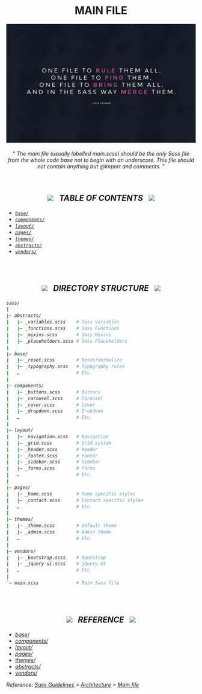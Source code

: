 <h1 class="hero__subject--placeholder" align="center">
  <b>MAIN FILE</b>
</h1>

<div class="hero__main--placeholder" align="center">
  <img
  src="../../media/images/vendors/uk__sass-quote.png"
  alt="placeholder main hero image"
  width="800px"
  />
  <br />
  <br />
  <q>
    <i>
    The main file (usually labelled main.scss) should be the only Sass file from the whole code base not to begin with an underscore. This file should not contain anything but @import and comments.
    <i/>
  </q>
</div>

<br/>
<br/>
<h2 class="heading__subcat-title--placeholder---v01" align="center">
  <img src="https://image.flaticon.com/icons/png/128/1636/1636053.png" width="24px" /> &nbsp; <b>TABLE OF CONTENTS</b> &nbsp; <img src="https://image.flaticon.com/icons/png/128/1636/1636053.png" width="24px" />
</h2>

- [`base/`](base/)
- [`components/`](components/)
- [`layout/`](layout/)
- [`pages/`](pages/)
- [`themes/`](themes/)
- [`abstracts/`](abstracts/)
- [`vendors/`](vendors/)

<br/>
<br/>
<h2 class="heading__subcat-title--placeholder---v01" align="center">
  <img src="https://image.flaticon.com/icons/png/128/1636/1636053.png" width="24px" /> &nbsp; <b>DIRECTORY STRUCTURE</b> &nbsp; <img src="https://image.flaticon.com/icons/png/128/1636/1636053.png" width="24px" />
</h2>

```bash
sass/
|
|– abstracts/
|   |– _variables.scss    # Sass Variables
|   |– _functions.scss    # Sass Functions
|   |– _mixins.scss       # Sass Mixins
|   |– _placeholders.scss # Sass Placeholders
|
|– base/
|   |– _reset.scss        # Reset/normalize
|   |– _typography.scss   # Typography rules
|   …                     # Etc.
|
|– components/
|   |– _buttons.scss      # Buttons
|   |– _carousel.scss     # Carousel
|   |– _cover.scss        # Cover
|   |– _dropdown.scss     # Dropdown
|   …                     # Etc.
|
|– layout/
|   |– _navigation.scss   # Navigation
|   |– _grid.scss         # Grid system
|   |– _header.scss       # Header
|   |– _footer.scss       # Footer
|   |– _sidebar.scss      # Sidebar
|   |– _forms.scss        # Forms
|   …                     # Etc.
|
|– pages/
|   |– _home.scss         # Home specific styles
|   |– _contact.scss      # Contact specific styles
|   …                     # Etc.
|
|– themes/
|   |– _theme.scss        # Default theme
|   |– _admin.scss        # Admin theme
|   …                     # Etc.
|
|– vendors/
|   |– _bootstrap.scss    # Bootstrap
|   |– _jquery-ui.scss    # jQuery UI
|   …                     # Etc.
|
`– main.scss              # Main Sass file
```

<br/>
<br/>
<h2 class="heading__subcat-title--placeholder---v01" align="center">
  <img src="https://image.flaticon.com/icons/png/128/1636/1636053.png" width="24px" /> &nbsp; <b>REFERENCE</b> &nbsp; <img src="https://image.flaticon.com/icons/png/128/1636/1636053.png" width="24px" />
</h2>

- [base/](http://sass-guidelin.es/#base-folder)
- [components/](http://sass-guidelin.es/#components-folder)
- [layout/](http://sass-guidelin.es/#layout-folder)
- [pages/](http://sass-guidelin.es/#pages-folder)
- [themes/](http://sass-guidelin.es/#themes-folder)
- [abstracts/](http://sass-guidelin.es/#abstracts-folder)
- [vendors/](http://sass-guidelin.es/#vendors-folder)

Reference: [Sass Guidelines](http://sass-guidelin.es/) > [Architecture](http://sass-guidelin.es/#architecture) > [Main file](http://sass-guidelin.es/#main-file)
